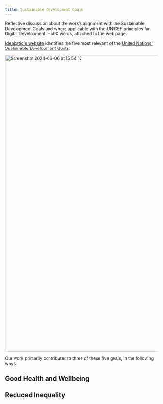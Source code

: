 ```yaml
---
title: Sustainable Development Goals
---
```





Reflective discussion about the work’s alignment with the Sustainable Development Goals and where applicable with the UNICEF principles for Digital Development. ~500 words, attached to the web page.

[Ideabatic's website](https://www.ideabatic.com/) identifies the five most relevant of the [United Nations' Sustainable Development Goals](https://education.nationalgeographic.org/resource/sustainable-development-goals/).  

<img width="978" alt="Screenshot 2024-06-06 at 15 54 12" src="https://github.com/Technology-for-the-Poorest-Billion/2024-ideabatic-beam/assets/98609386/503663c6-329e-45e2-bebf-eaf0806a992b">


Our work primarily contributes to three of these five goals, in the following ways:

## Good Health and Wellbeing


## Reduced Inequality
